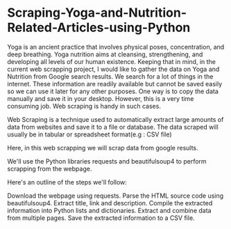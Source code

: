 # Scraping-Yoga-and-Nutrition-Related-Articles-using-Python

Yoga is an ancient practice that involves physical poses, concentration, and deep breathing. Yoga nutrition aims at cleansing, strengthening, and developing all levels of our human existence. Keeping that in mind, in the current web scrapping project, I would like to gather the data on Yoga and Nutrition from Google search results.
We search for a lot of things in the internet. These information are readily available but cannot be saved easily so we can use it later for any other purposes. One way is to copy the data manually and save it in your desktop. However, this is a very time consuming job. Web scraping is handy in such cases.

Web Scraping is a technique used to automatically extract large amounts of data from websites and save it to a file or database. The data scraped will usually be in tabular or spreadsheet format(e.g : CSV file)

Here, in this web scrapping we will scrap data from google results.

We'll use the Python libraries requests and beautifulsoup4 to perform scrapping from the webpage.

Here's an outline of the steps we'll follow:

Download the webpage using requests.
Parse the HTML source code using beautifulsoup4.
Extract title, link and description.
Compile the extracted information into Python lists and dictionaries.
Extract and combine data from multiple pages.
Save the extracted information to a CSV file.

